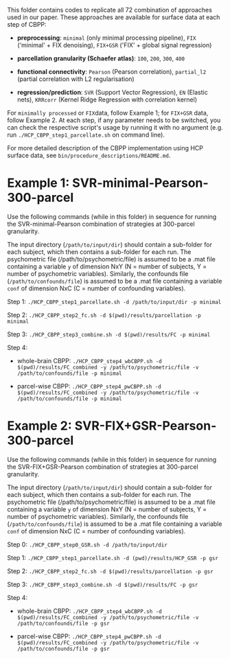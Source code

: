 This folder contains codes to replicate all 72 combination of approaches used in our paper. These approaches are available for surface data at each step of CBPP:

- **preprocessing**: `minimal` (only minimal processing pipeline), `FIX` ('minimal' + FIX denoising), `FIX+GSR` ('FIX' + global signal regression)

- **parcellation granularity (Schaefer atlas)**: `100`, `200`, `300`, `400`

- **functional connectivity**: `Pearson` (Pearson correlation), `partial_l2` (partial correlation with L2 regularisation)

- **regression/prediction**: `SVR` (Support Vector Regression), `EN` (Elastic nets), `KRRcorr` (Kernel Ridge Regression with correlation kernel)

For `minimally processed` or `FIX`data, follow Example 1; for `FIX+GSR` data, follow Example 2. At each step, if any parameter needs to be switched, you can check the respective script's usage by running it with no argument (e.g. run `./HCP_CBPP_step1_parcellate.sh` on command line).

For more detailed description of the CBPP implementation using HCP surface data, see `bin/procedure_descriptions/README.md`.


# Example 1: SVR-minimal-Pearson-300-parcel

Use the following commands (while in this folder) in sequence for running the SVR-minimal-Pearson combination of strategies at 300-parcel granularity. 

The input directory (`/path/to/input/dir`) should contain a sub-folder for each subject, which then contains a sub-folder for each run. The psychometric file (/path/to/psychometric/file) is assumed to be a .mat file containing a variable `y` of dimension NxY (N = number of subjects, Y = number of psychometric variables). Similarly, the confounds file (`/path/to/confounds/file`) is assumed to be a .mat file containing a variable `conf` of dimension NxC (C = number of confounding variables).

Step 1: `./HCP_CBPP_step1_parcellate.sh -d /path/to/input/dir -p minimal`

Step 2: `./HCP_CBPP_step2_fc.sh -d $(pwd)/results/parcellation -p minimal`

Step 3: `./HCP_CBPP_step3_combine.sh -d $(pwd)/results/FC -p minimal`

Step 4: 

- whole-brain CBPP: `./HCP_CBPP_step4_wbCBPP.sh -d $(pwd)/results/FC_combined -y /path/to/psychometric/file -v /path/to/confounds/file -p minimal`

- parcel-wise CBPP: `./HCP_CBPP_step4_pwCBPP.sh -d $(pwd)/results/FC_combined -y /path/to/psychometric/file -v /path/to/confounds/file -p minimal`

# Example 2: SVR-FIX+GSR-Pearson-300-parcel

Use the following commands (while in this folder) in sequence for running the SVR-FIX+GSR-Pearson combination of strategies at 300-parcel granularity. 

The input directory (`/path/to/input/dir`) should contain a sub-folder for each subject, which then contains a sub-folder for each run. The psychometric file (/path/to/psychometric/file) is assumed to be a .mat file containing a variable `y` of dimension NxY (N = number of subjects, Y = number of psychometric variables). Similarly, the confounds file (`/path/to/confounds/file`) is assumed to be a .mat file containing a variable `conf` of dimension NxC (C = number of confounding variables).

Step 0: `./HCP_CBPP_step0_GSR.sh -d /path/to/input/dir`

Step 1: `./HCP_CBPP_step1_parcellate.sh -d (pwd)/results/HCP_GSR -p gsr`

Step 2: `./HCP_CBPP_step2_fc.sh -d $(pwd)/results/parcellation -p gsr`

Step 3: `./HCP_CBPP_step3_combine.sh -d $(pwd)/results/FC -p gsr`

Step 4: 

- whole-brain CBPP: `./HCP_CBPP_step4_wbCBPP.sh -d $(pwd)/results/FC_combined -y /path/to/psychometric/file -v /path/to/confounds/file -p gsr`

- parcel-wise CBPP: `./HCP_CBPP_step4_pwCBPP.sh -d $(pwd)/results/FC_combined -y /path/to/psychometric/file -v /path/to/confounds/file -p gsr`
